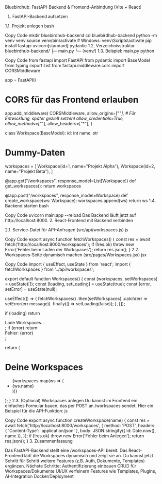 Bluebirdhub: FastAPI-Backend & Frontend-Anbindung (Vite + React)

1. FastAPI-Backend aufsetzen

1.1. Projekt anlegen
bash

Copy Code
mkdir bluebirdhub-backend
cd bluebirdhub-backend
python -m venv venv
source venv/bin/activate  # Windows: venv\Scripts\activate
pip install fastapi uvicorn[standard] pydantic
1.2. Verzeichnisstruktur
bluebirdhub-backend/
├─ main.py
└─ (venv/)
1.3. Beispiel: main.py
python

Copy Code
from fastapi import FastAPI
from pydantic import BaseModel
from typing import List
from fastapi.middleware.cors import CORSMiddleware

app = FastAPI()

# CORS für das Frontend erlauben
app.add_middleware(
    CORSMiddleware,
    allow_origins=["*"],  # Für Entwicklung, später gezielt setzen!
    allow_credentials=True,
    allow_methods=["*"],
    allow_headers=["*"],
)

class Workspace(BaseModel):
    id: int
    name: str

# Dummy-Daten
workspaces = [
    Workspace(id=1, name="Projekt Alpha"),
    Workspace(id=2, name="Projekt Beta"),
]

@app.get("/workspaces", response_model=List[Workspace])
def get_workspaces():
    return workspaces

@app.post("/workspaces", response_model=Workspace)
def create_workspace(ws: Workspace):
    workspaces.append(ws)
    return ws
1.4. Backend starten
bash

Copy Code
uvicorn main:app --reload
Das Backend läuft jetzt auf http://localhost:8000.
2. React-Frontend mit Backend verbinden

2.1. Service-Datei für API-Anfragen (src/api/workspaces.js)
js

Copy Code
export async function fetchWorkspaces() {
  const res = await fetch('http://localhost:8000/workspaces');
  if (!res.ok) throw new Error('Fehler beim Laden der Workspaces');
  return res.json();
}
2.2. Workspaces-Seite dynamisch machen (src/pages/Workspaces.jsx)
jsx

Copy Code
import { useEffect, useState } from 'react';
import { fetchWorkspaces } from '../api/workspaces';

export default function Workspaces() {
  const [workspaces, setWorkspaces] = useState([]);
  const [loading, setLoading] = useState(true);
  const [error, setError] = useState(null);

  useEffect(() => {
    fetchWorkspaces()
      .then(setWorkspaces)
      .catch(err => setError(err.message))
      .finally(() => setLoading(false));
  }, []);

  if (loading) return <div>Lade Workspaces...</div>;
  if (error) return <div>Fehler: {error}</div>;

  return (
    <div className="page">
      <h1>Deine Workspaces</h1>
      <ul>
        {workspaces.map(ws => (
          <li key={ws.id}>{ws.name}</li>
        ))}
      </ul>
    </div>
  );
}
2.3. (Optional) Workspaces anlegen
Du kannst im Frontend ein einfaches Formular bauen, das per POST an /workspaces sendet.
Hier ein Beispiel für die API-Funktion:
js

Copy Code
export async function createWorkspace(name) {
  const res = await fetch('http://localhost:8000/workspaces', {
    method: 'POST',
    headers: { 'Content-Type': 'application/json' },
    body: JSON.stringify({ id: Date.now(), name }),
  });
  if (!res.ok) throw new Error('Fehler beim Anlegen');
  return res.json();
}
3. Zusammenfassung

Das FastAPI-Backend stellt eine /workspaces-API bereit.
Das React-Frontend lädt die Workspaces dynamisch und zeigt sie an.
Du kannst jetzt Schritt für Schritt weitere Features (z.B. Auth, Dokumente, Templates) ergänzen.
Nächste Schritte:
Authentifizierung einbauen
CRUD für Workspaces/Dokumente
UI/UX verfeinern
Features wie Templates, Plugins, AI-Integration
Docker/Deployment


